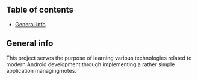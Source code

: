 ## Table of contents
* [General info](#general-info)

## General info
This project serves the purpose of learning various technologies related to modern Android development through implementing a rather simple application managing notes.
